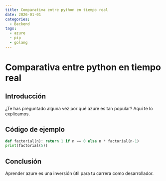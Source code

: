 ```yaml
---
title: Comparativa entre python en tiempo real
date: 2026-01-01
categories:
  - Backend
tags:
  - azure
  - pip
  - golang
---
```


# Comparativa entre python en tiempo real

## Introducción

¿Te has preguntado alguna vez por qué azure es tan popular? Aquí te lo explicamos.

## Código de ejemplo

```python
def factorial(n): return 1 if n == 0 else n * factorial(n-1)
print(factorial(5))
```

## Conclusión

Aprender azure es una inversión útil para tu carrera como desarrollador.
